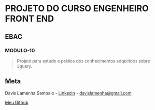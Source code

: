# PROJETO DO CURSO ENGENHEIRO FRONT END

## EBAC

### MODULO-10

> Projeto para estudo e prática dos conhecimentos adquiridos sobre Jquery.

## Meta

Davis Lamenha Sampaio - [Linkedin](https://www.linkedin.com/in/davislamenha/) - davislamenha@gmail.com

[Meu Github](https://github.com/davislamenha)
